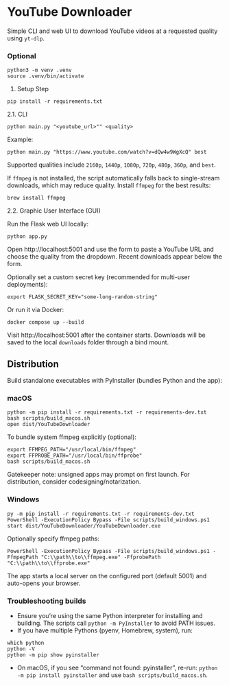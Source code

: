 # YouTube Downloader

Simple CLI and web UI to download YouTube videos at a requested quality using `yt-dlp`.

### Optional

```
python3 -m venv .venv
source .venv/bin/activate
```

1. Setup Step

```
pip install -r requirements.txt
```

2.1. CLI

```
python main.py "<youtube_url>"" <quality>
```

Example:

```
python main.py "https://www.youtube.com/watch?v=dQw4w9WgXcQ" best
```

Supported qualities include `2160p`, `1440p`, `1080p`, `720p`, `480p`, `360p`, and `best`.

If `ffmpeg` is not installed, the script automatically falls back to single-stream downloads, which may reduce quality. Install `ffmpeg` for the best results:

```
brew install ffmpeg
```

2.2. Graphic User Interface (GUI)

Run the Flask web UI locally:

```
python app.py
```

Open http://localhost:5001 and use the form to paste a YouTube URL and choose the quality from the dropdown. Recent downloads appear below the form.

Optionally set a custom secret key (recommended for multi-user deployments):

```
export FLASK_SECRET_KEY="some-long-random-string"
```

Or run it via Docker:

```
docker compose up --build
```

Visit http://localhost:5001 after the container starts. Downloads will be saved to the local `downloads` folder through a bind mount.

## Distribution

Build standalone executables with PyInstaller (bundles Python and the app):

### macOS

```
python -m pip install -r requirements.txt -r requirements-dev.txt
bash scripts/build_macos.sh
open dist/YouTubeDownloader
```

To bundle system ffmpeg explicitly (optional):

```
export FFMPEG_PATH="/usr/local/bin/ffmpeg"
export FFPROBE_PATH="/usr/local/bin/ffprobe"
bash scripts/build_macos.sh
```

Gatekeeper note: unsigned apps may prompt on first launch. For distribution, consider codesigning/notarization.

### Windows

```
py -m pip install -r requirements.txt -r requirements-dev.txt
PowerShell -ExecutionPolicy Bypass -File scripts/build_windows.ps1
start dist/YouTubeDownloader/YouTubeDownloader.exe
```

Optionally specify ffmpeg paths:

```
PowerShell -ExecutionPolicy Bypass -File scripts/build_windows.ps1 -FfmpegPath "C:\\path\\to\\ffmpeg.exe" -FfprobePath "C:\\path\\to\\ffprobe.exe"
```

The app starts a local server on the configured port (default 5001) and auto-opens your browser.

### Troubleshooting builds

- Ensure you’re using the same Python interpreter for installing and building. The scripts call `python -m PyInstaller` to avoid PATH issues.
- If you have multiple Pythons (pyenv, Homebrew, system), run:

```
which python
python -V
python -m pip show pyinstaller
```

- On macOS, if you see “command not found: pyinstaller”, re-run: `python -m pip install pyinstaller` and use `bash scripts/build_macos.sh`.

